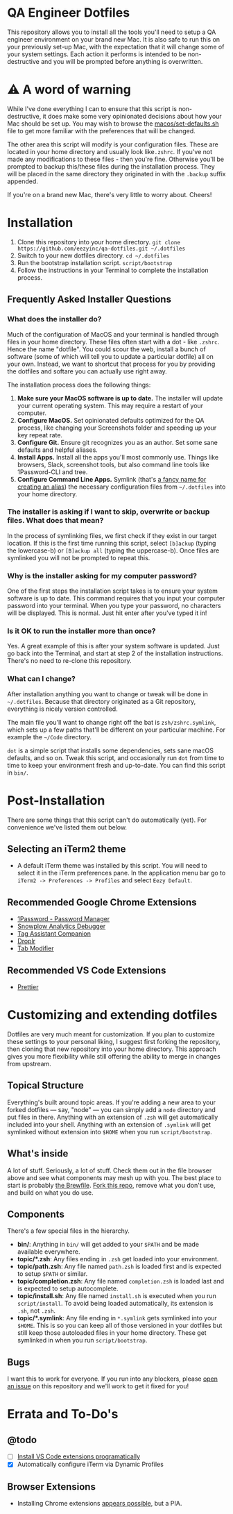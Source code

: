 # QA Engineer Dotfiles

This repository allows you to install all the tools you'll need to setup a QA engineer environment on your brand new Mac. It is also safe to run this on your previously set-up Mac, with the expectation that it will change some of your system settings. Each action it performs is intended to be non-destructive and you will be prompted before anything is overwritten.

# :warning: A word of warning

While I've done everything I can to ensure that this script is non-destructive, it does make some very opinionated decisions about how your Mac should be set up. You may wish to browse the [macos/set-defaults.sh](https://github.com/eezyinc/qa-dotfiles/blob/master/macos/set-defaults.sh) file to get more familiar with the preferences that will be changed.

The other area this script will modify is your configuration files. These are located in your home directory and usually look like`.zshrc`. If you've not made any modifications to these files - then you're fine. Otherwise you'll be prompted to backup this/these files during the installation process. They will be placed in the same directory they originated in with the `.backup` suffix appended.

If you're on a brand new Mac, there's very little to worry about. Cheers!

# Installation

1. Clone this repository into your home directory. `git clone https://github.com/eezyinc/qa-dotfiles.git ~/.dotfiles`
1. Switch to your new dotfiles directory. `cd ~/.dotfiles`
1. Run the bootstrap installation script. `script/bootstrap`
1. Follow the instructions in your Terminal to complete the installation process.

## Frequently Asked Installer Questions

### What does the installer do?

Much of the configuration of MacOS and your terminal is handled through files in your home directory. These files often start with a dot - like `.zshrc`. Hence the name "dotfile". You could scour the web, install a bunch of software (some of which will tell you to update a particular dotfile) all on your own. Instead, we want to shortcut that process for you by providing the dotfiles and softare you can actually use right away.

The installation process does the following things:
1. **Make sure your MacOS software is up to date.** The installer will update your current operating system. This may require a restart of your computer.
1. **Configure MacOS.** Set opinionated defaults optimized for the QA process, like changing your Screenshots folder and speeding up your key repeat rate.
1. **Configure Git.** Ensure git recognizes you as an author. Set some sane defaults and helpful aliases.
1. **Install Apps.** Install all the apps you'll most commonly use. Things like browsers, Slack, screenshot tools, but also command line tools like 1Password-CLI and tree.
1. **Configure Command Line Apps.** Symlink (that's [a fancy name for creating an alias](https://devdojo.com/devdojo/what-is-a-symlink)) the necessary configuration files from `~/.dotfiles` into your home directory.

### The installer is asking if I want to skip, overwrite or backup files. What does that mean?

In the process of symlinking files, we first check if they exist in our target location. If this is the first time running this script, select `[b]ackup` (typing the lowercase-b) or `[B]ackup all` (typing the uppercase-b). Once files are symlinked you will not be prompted to repeat this.

### Why is the installer asking for my computer password?

One of the first steps the installation script takes is to ensure your system software is up to date. This command requires that you input your computer password into your terminal. When you type your password, no characters will be displayed. This is normal. Just hit enter after you've typed it in!

### Is it OK to run the installer more than once?

Yes. A great example of this is after your system software is updated. Just go back into the Terminal, and start at step 2 of the installation instructions. There's no need to re-clone this repository.

### What can I change?

After installation anything you want to change or tweak will be done in `~/.dotfiles`. Because that directory originated as a Git repository, everything is nicely version controlled.

The main file you'll want to change right off the bat is `zsh/zshrc.symlink`, which sets up a few paths that'll be different on your particular machine. For example the `~/Code` directory.

`dot` is a simple script that installs some dependencies, sets sane macOS defaults, and so on. Tweak this script, and occasionally run `dot` from time to time to keep your environment fresh and up-to-date. You can find this script in `bin/`.

# Post-Installation

There are some things that this script can't do automatically (yet). For convenience we've listed them out below.

## Selecting an iTerm2 theme
- A default iTerm theme was installed by this script. You will need to select it in the iTerm preferences pane. In the application menu bar go to `iTerm2 -> Preferences -> Profiles` and select `Eezy Default`.

## Recommended Google Chrome Extensions
- [1Password - Password Manager](https://chrome.google.com/webstore/detail/1password-%E2%80%93-password-mana/aeblfdkhhhdcdjpifhhbdiojplfjncoa)
- [Snowplow Analytics Debugger](https://chrome.google.com/webstore/detail/snowplow-analytics-debugg/jbnlcgeengmijcghameodeaenefieedm)
- [Tag Assistant Companion](https://chrome.google.com/webstore/detail/tag-assistant-companion/jmekfmbnaedfebfnmakmokmlfpblbfdm)
- [Droplr](https://chrome.google.com/webstore/detail/screenshot-screen-recorde/oncaapliomaamlbopdmhmdompfemljhm)
- [Tab Modifier](https://chrome.google.com/webstore/detail/tab-modifier/hcbgadmbdkiilgpifjgcakjehmafcjai)

## Recommended VS Code Extensions
- [Prettier](https://marketplace.visualstudio.com/items?itemName=esbenp.prettier-vscode)

# Customizing and extending dotfiles

Dotfiles are very much meant for customization. If you plan to customize these settings to your personal liking, I suggest first forking the repository, then cloning that new repository into your home directory. This approach gives you more flexibility while still offering the ability to merge in changes from upstream.

## Topical Structure

Everything's built around topic areas. If you're adding a new area to your
forked dotfiles — say, "node" — you can simply add a `node` directory and put
files in there. Anything with an extension of `.zsh` will get automatically
included into your shell. Anything with an extension of `.symlink` will get
symlinked without extension into `$HOME` when you run `script/bootstrap`.

## What's inside

A lot of stuff. Seriously, a lot of stuff. Check them out in the file browser above and see what components may mesh up with you. The best place to start is probably [the Brewfile](https://github.com/eezyinc/qa-dotfiles/blob/master/Brewfile). [Fork this repo](https://github.com/eezyinc/qa-dotfiles/fork), remove what you don't use, and build on what you do use.

## Components

There's a few special files in the hierarchy.

- **bin/**: Anything in `bin/` will get added to your `$PATH` and be made available everywhere.
- **topic/\*.zsh**: Any files ending in `.zsh` get loaded into your environment.
- **topic/path.zsh**: Any file named `path.zsh` is loaded first and is expected to setup `$PATH` or similar.
- **topic/completion.zsh**: Any file named `completion.zsh` is loaded last and is expected to setup autocomplete.
- **topic/install.sh**: Any file named `install.sh` is executed when you run `script/install`. To avoid being loaded automatically, its extension is `.sh`, not `.zsh`.
- **topic/\*.symlink**: Any file ending in `*.symlink` gets symlinked into your `$HOME`. This is so you can keep all of those versioned in your dotfiles but still keep those autoloaded files in your home directory. These get symlinked in when you run `script/bootstrap`.

## Bugs

I want this to work for everyone. If you run into any blockers, please [open an issue](https://github.com/eezyinc/qa-dotfiles/issues) on this repository and we'll work to get it fixed for you!

# Errata and To-Do's

## @todo

- [ ] [Install VS Code extensions programatically](https://stackoverflow.com/questions/34286515/how-to-install-visual-studio-code-extensions-from-command-line)
- [x] Automatically configure iTerm via Dynamic Profiles

## Browser Extensions

- Installing Chrome extensions [appears possible](https://support.google.com/chrome/a/answer/187948?visit_id=637892850139741739-4179064981&rd=1), but a PIA.